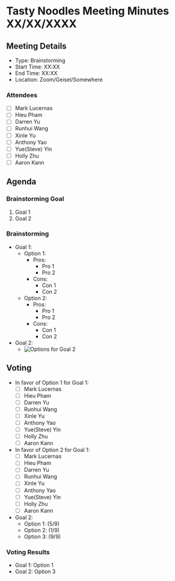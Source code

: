 # Tasty Noodles Meeting Minutes XX/XX/XXXX

## Meeting Details

- Type: Brainstorming
- Start Time: XX:XX
- End Time: XX:XX
- Location: Zoom/Geisel/Somewhere

### Attendees

- [ ] Mark Lucernas
- [ ] Hieu Pham
- [ ] Darren Yu
- [ ] Runhui Wang
- [ ] Xinle Yu
- [ ] Anthony Yao
- [ ] Yue(Steve) Yin
- [ ] Holly Zhu
- [ ] Aaron Kann

## Agenda

### Brainstorming Goal

1. Goal 1
2. Goal 2

### Brainstorming

- Goal 1:
    - Option 1:
        - Pros:
            - Pro 1
            - Pro 2
        - Cons:
            - Con 1
            - Con 2
    - Option 2:
        - Pros:
            - Pro 1
            - Pro 2
        - Cons:
            - Con 1
            - Con 2
- Goal 2:
    - ![Options for Goal 2](../specs/brainstorming/brainstorming1.png)

## Voting

- In favor of Option 1 for Goal 1:
    - [ ] Mark Lucernas
    - [ ] Hieu Pham
    - [ ] Darren Yu
    - [ ] Runhui Wang
    - [ ] Xinle Yu
    - [ ] Anthony Yao
    - [ ] Yue(Steve) Yin
    - [ ] Holly Zhu
    - [ ] Aaron Kann
- In favor of Option 2 for Goal 1:
    - [ ] Mark Lucernas
    - [ ] Hieu Pham
    - [ ] Darren Yu
    - [ ] Runhui Wang
    - [ ] Xinle Yu
    - [ ] Anthony Yao
    - [ ] Yue(Steve) Yin
    - [ ] Holly Zhu
    - [ ] Aaron Kann

- Goal 2:
    - Option 1: (5/9)
    - Option 2: (1/9)
    - Option 3: (9/9)

### Voting Results

- Goal 1: Option 1
- Goal 2: Option 3

